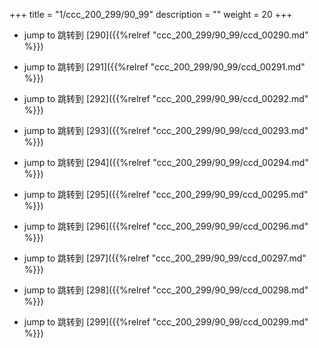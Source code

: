 +++
title = "1/ccc_200_299/90_99"
description = ""
weight = 20
+++

* jump to 跳转到 [290]({{%relref "ccc_200_299/90_99/ccd_00290.md" %}})

* jump to 跳转到 [291]({{%relref "ccc_200_299/90_99/ccd_00291.md" %}})

* jump to 跳转到 [292]({{%relref "ccc_200_299/90_99/ccd_00292.md" %}})

* jump to 跳转到 [293]({{%relref "ccc_200_299/90_99/ccd_00293.md" %}})

* jump to 跳转到 [294]({{%relref "ccc_200_299/90_99/ccd_00294.md" %}})

* jump to 跳转到 [295]({{%relref "ccc_200_299/90_99/ccd_00295.md" %}})

* jump to 跳转到 [296]({{%relref "ccc_200_299/90_99/ccd_00296.md" %}})

* jump to 跳转到 [297]({{%relref "ccc_200_299/90_99/ccd_00297.md" %}})

* jump to 跳转到 [298]({{%relref "ccc_200_299/90_99/ccd_00298.md" %}})

* jump to 跳转到 [299]({{%relref "ccc_200_299/90_99/ccd_00299.md" %}})


